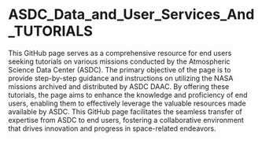 # ASDC_Data_and_User_Services_And_TUTORIALS
This GitHub page serves as a comprehensive resource for end users seeking tutorials on various missions conducted by the Atmospheric Science Data Center (ASDC). The primary objective of the page is to provide step-by-step guidance and instructions on utilizing the NASA missions archived and distributed by ASDC DAAC. By offering these tutorials, the page aims to enhance the knowledge and proficiency of end users, enabling them to effectively leverage the valuable resources made available by ASDC. This GitHub page facilitates the seamless transfer of expertise from ASDC to end users, fostering a collaborative environment that drives innovation and progress in space-related endeavors.
